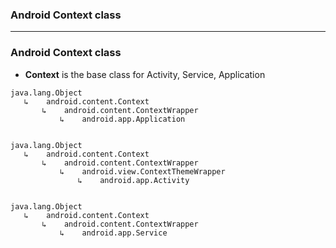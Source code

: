 
### Android Context class

------------------------------------------------------------

### Android Context class

* **Context** is the base class for Activity, Service, Application

```
java.lang.Object
   ↳	android.content.Context
 	   ↳	android.content.ContextWrapper
 	 	   ↳	android.app.Application
         
         
java.lang.Object
   ↳	android.content.Context
 	   ↳	android.content.ContextWrapper
 	 	   ↳	android.view.ContextThemeWrapper
 	 	 	   ↳	android.app.Activity
         
         
java.lang.Object
   ↳	android.content.Context
 	   ↳	android.content.ContextWrapper
 	 	   ↳	android.app.Service
```

